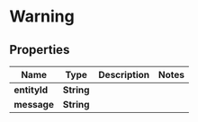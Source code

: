 

# Warning


## Properties

Name | Type | Description | Notes
------------ | ------------- | ------------- | -------------
**entityId** | **String** |  | 
**message** | **String** |  | 



